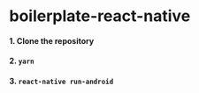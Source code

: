 # boilerplate-react-native

#### 1. Clone the repository
#### 2. `yarn`
#### 3. `react-native run-android`
